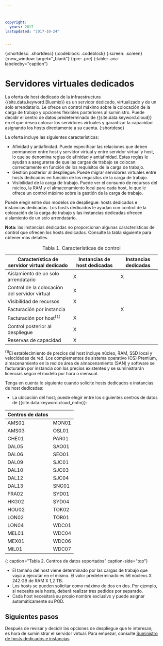 ```yaml
---



copyright:
  years: 2017
lastupdated: "2017-10-24"


---
```


{:shortdesc: .shortdesc}
{:codeblock: .codeblock}
{:screen: .screen}
{:new_window: target="_blank"}
{:pre: .pre}
{:table: .aria-labeledby="caption"}


# Servidores virtuales dedicados
La oferta de host dedicado de la infraestructura {{site.data.keyword.Bluemix}} es un servidor dedicado, virtualizado y de un solo arrendatario. Le ofrece un control máximo sobre la colocación de la carga de trabajo y opciones flexibles posteriores al suministro. Puede decidir el centro de datos predeterminado de {{site.data.keyword.cloud}} en el que desea colocar los servidores virtuales y garantizar la capacidad asignando los hosts directamente a su cuenta.
{:shortdesc}

La oferta incluye las siguientes características: 

* Afinidad y antiafinidad. Puede especificar las relaciones que deben permanecer entre host y servidor virtual y entre servidor virtual y host, lo que se denomina reglas de afinidad y antiafinidad. Estas reglas le ayudan a asegurarse de que las cargas de trabajo se colocan correctamente en función de los requisitos de la carga de trabajo.
* Gestión posterior al despliegue. Puede migrar servidores virtuales entre hosts dedicados en función de los requisitos de la carga de trabajo.
* Visibilidad de la carga de trabajo. Puede ver el consumo de recursos del núcleo, la RAM y el almacenamiento local para cada host, lo que le ofrece un control máximo sobre la gestión de la carga de trabajo.

Puede elegir entre dos modelos de despliegue: hosts dedicados e instancias dedicadas. Los hosts dedicados le ayudan con control de la colocación de la carga de trabajo y las instancias dedicadas ofrecen aislamiento de un solo arrendatario. 

**Nota:** las instancias dedicadas no proporcionan algunas características de control que ofrecen los hosts dedicados.  Consulte la tabla siguiente para obtener más detalles. 
<table>
<CAPTION>Tabla 1. Características de control</CAPTION>
<THEAD>
<TR>
<th>Característica de servidor virtual dedicado</th>
<th>Instancias de host dedicadas</th>
<th>Instancias dedicadas</th>
</TR>
</THEAD>
<TBODY>
<tr>
<td>Aislamiento de un solo arrendatario</td>
<td>X</td>
<td>X</td>
</tr>
<tr>
<td>Control de la colocación del servidor virtual</td>
<td>X</td>
<td></td>
</tr>
<tr>
<td>Visibilidad de recursos</td>
<td>X</td>
<td></td>
</tr>
<tr>
<td>Facturación por instancia</td>
<td></td>
<td>X</td>
</tr>
<tr>
<td>Facturación por host<sup>(1)</sup></td>
<td>X</td>
<td></td>
</tr>
<tr>
<td>Control posterior al despliegue</td>
<td>X</td>
<td></td>
</tr>
<tr>
<td>Reservas de capacidad</td>
<td>X</td>
<td></td>
</tr>
</TBODY>
</table>


<sup>(1)</sup>El establecimiento de precios del host incluye núcleo, RAM, SSD local y velocidades de red. Los complementos de sistema operativo (OS) Premium, almacenamiento en la red de área de almacenamiento (SAN) y software se facturarán por instancia con los precios existentes y se suministrarán licencias según el modelo por hora o mensual.

Tenga en cuenta lo siguiente cuando solicite hosts dedicados e instancias de host dedicadas:

* La ubicación del host; puede elegir entre los siguientes centros de datos de {{site.data.keyword.cloud_notm}}:
      
| Centros de datos          ||
| ------------ | ------- | 
|AMS01         |  MON01  |
|AMS03         |  OSL01  |
|CHE01         |  PAR01  |
|DAL05         |  SAO01  |
|DAL06         |  SEO01  |
|DAL09         |  SJC01  |
|DAL10         |  SJC03  |
|DAL12         |  SJC04  |
|DAL13         |  SNG01  | 
|FRA02         |  SYD01  |
|HKG02         |  SYD04  |
|HOU02         |  TOK02  |
|LON02         |  TOR01  |
|LON04         |  WDC01  |
|MEL01         |  WDC04  |
|MEX01         |  WDC06  |
|MIL01         |  WDC07  |
{: caption="Tabla 2. Centros de datos soportados" caption-side="top"}

* El tamaño del host viene determinado por las cargas de trabajo que vaya a ejecutar en el mismo. El valor predeterminado es 56 núcleos X 242 GB de RAM X 1,2 TB. 
* Los hosts se pueden solicitar como máximo de dos en dos. Por ejemplo, si necesita seis hosts, deberá realizar tres pedidos por separado.
* Cada host necesitará su propio nombre exclusivo y puede asignar automáticamente su POD.

## Siguientes pasos

Después de revisar y decidir las opciones de despliegue que le interesan, es hora de suministrar el servidor virtual. Para empezar, consulte [Suministro de hosts dedicados e instancias](../vsi/vsi_provision_dedicated.html).



  
